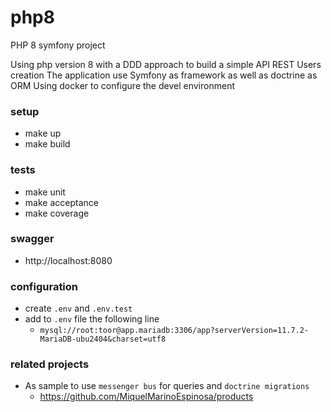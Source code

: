 # php8
PHP 8 symfony project

Using php version 8 with a DDD approach to build a simple API REST Users creation
The application use Symfony as framework as well as doctrine as ORM 
Using docker to configure the devel environment 

### setup

* make up
* make build

### tests
* make unit
* make acceptance
* make coverage

### swagger
* http://localhost:8080

### configuration
* create `.env` and `.env.test`
* add to `.env` file the following line
    * `mysql://root:toor@app.mariadb:3306/app?serverVersion=11.7.2-MariaDB-ubu2404&charset=utf8`

### related projects
* As sample to use `messenger bus` for queries and `doctrine migrations`
    * https://github.com/MiquelMarinoEspinosa/products 